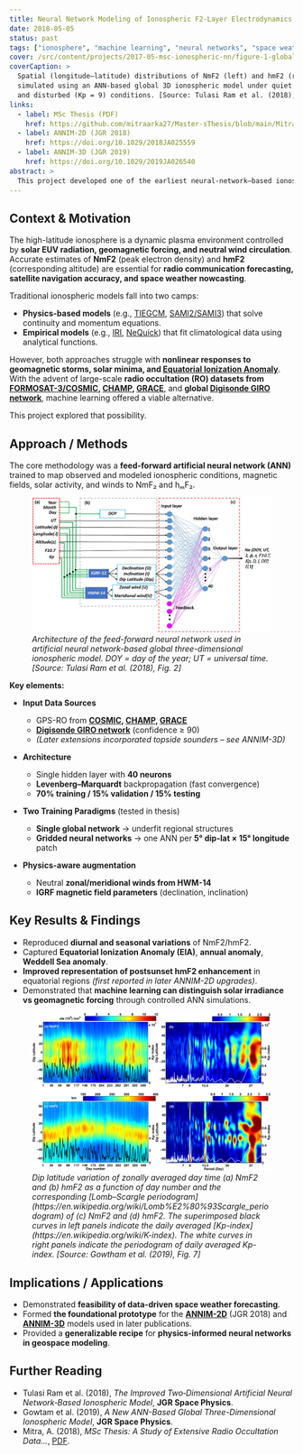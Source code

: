 ```yaml
---
title: Neural Network Modeling of Ionospheric F2-Layer Electrodynamics
date: 2018-05-05
status: past
tags: ["ionosphere", "machine learning", "neural networks", "space weather"]
cover: /src/content/projects/2017-05-msc-ionospheric-nn/figure-1-global.png
coverCaption: >
  Spatial (longitude–latitude) distributions of NmF2 (left) and hmF2 (right)
  simulated using an ANN-based global 3D ionospheric model under quiet (Kp = 2)
  and disturbed (Kp = 9) conditions. [Source: Tulasi Ram et al. (2018), Fig. 10]
links:
  - label: MSc Thesis (PDF)
    href: https://github.com/mitraarka27/Master-sThesis/blob/main/Mitra_MS_Thesis.pdf
  - label: ANNIM-2D (JGR 2018)
    href: https://doi.org/10.1029/2018JA025559
  - label: ANNIM-3D (JGR 2019)
    href: https://doi.org/10.1029/2019JA026540
abstract: >
  This project developed one of the earliest neural-network–based ionospheric models capable of predicting global F2-layer peak density (NmF2) and peak height (hmF2) from long-term satellite and ground-based measurements. The work demonstrated that machine-learning approaches can replicate large-scale ionospheric electrodynamics traditionally captured only by empirical or physics-based models.
---
```


## Context & Motivation

The high-latitude ionosphere is a dynamic plasma environment controlled by **solar EUV radiation, geomagnetic forcing, and neutral wind circulation**. Accurate estimates of **NmF2** (peak electron density) and **hmF2** (corresponding altitude) are essential for **radio communication forecasting, satellite navigation accuracy, and space weather nowcasting**.

Traditional ionospheric models fall into two camps:

- **Physics-based models** (e.g., [TIEGCM](https://doi.org/10.1029/93RS01510), [SAMI2/SAMI3](https://ccmc.gsfc.nasa.gov/models/modelinfo.php?model=SAMI3)) that solve continuity and momentum equations.
- **Empirical models** (e.g., [IRI](https://doi.org/10.1029/95RS01548), [NeQuick](https://www.itu.int/en/ITU-R/software/Pages/nequick.aspx)) that fit climatological data using analytical functions.

However, both approaches struggle with **nonlinear responses to geomagnetic storms, solar minima, and [Equatorial Ionization Anomaly](https://en.wikipedia.org/wiki/Equatorial_Electrojet)**. With the advent of large-scale **radio occultation (RO) datasets from [FORMOSAT-3/COSMIC](https://cdaac-www.cosmic.ucar.edu/cdaac/), [CHAMP](https://earth.esa.int/eogateway/missions/champ), [GRACE](https://www.nasa.gov/missions/gravity-recovery-and-climate-experiment-grace/)**, and **global [Digisonde GIRO network](https://giro.uml.edu/)**, machine learning offered a viable alternative.

This project explored that possibility.

## Approach / Methods

The core methodology was a **feed-forward artificial neural network (ANN)** trained to map observed and modeled ionospheric conditions, magnetic fields, solar activity, and winds to NmF₂ and hₘF₂.

<figure class="mt-6">
  <img src="/src/content/projects/2017-05-msc-ionospheric-nn/figure-2-model.png" alt="Neural network architecture" class="rounded-2xl" />
  <figcaption class="text-sm text-zinc-500 mt-2 text-center">
    <em>Architecture of the feed-forward neural network used in artificial neural network-based global three-dimensional ionospheric model. DOY = day of the year; UT = universal time. [Source: Tulasi Ram et al. (2018), Fig. 2]</em>
  </figcaption>
</figure>

**Key elements:**

- **Input Data Sources**
  - GPS-RO from **[COSMIC](https://cdaac-www.cosmic.ucar.edu/cdaac/), [CHAMP](https://earth.esa.int/eogateway/missions/champ), [GRACE](https://www.nasa.gov/missions/gravity-recovery-and-climate-experiment-grace/)**
  - **[Digisonde GIRO network](https://giro.uml.edu/)** (confidence ≥ 90)
  - *(Later extensions incorporated topside sounders – see ANNIM-3D)*

- **Architecture**
  - Single hidden layer with **40 neurons**
  - **Levenberg–Marquardt** backpropagation (fast convergence)
  - **70% training / 15% validation / 15% testing**

- **Two Training Paradigms** (tested in thesis)
  - **Single global network** → underfit regional structures
  - **Gridded neural networks** → one ANN per **5° dip-lat × 15° longitude** patch

- **Physics-aware augmentation**
  - Neutral **zonal/meridional winds from HWM-14**
  - **IGRF magnetic field parameters** (declination, inclination)

## Key Results & Findings

- Reproduced **diurnal and seasonal variations** of NmF2/hmF2.  
- Captured **Equatorial Ionization Anomaly (EIA)**, **annual anomaly**, **Weddell Sea anomaly**.  
- **Improved representation of postsunset hmF2 enhancement** in equatorial regions *(first reported in later ANNIM-2D upgrades)*.  
- Demonstrated that **machine learning can distinguish solar irradiance vs geomagnetic forcing** through controlled ANN simulations.

<figure class="mt-6">
  <img src="/src/content/projects/2017-05-msc-ionospheric-nn/figure-3-enhancement.png" alt="Dip latitude variation and spectral analysis" class="rounded-2xl" />
  <figcaption class="text-sm text-zinc-500 mt-2 text-center">
    <em>Dip latitude variation of zonally averaged day time (a) NmF2 and (b) hmF2 as a function of day number and the corresponding [Lomb–Scargle periodogram](https://en.wikipedia.org/wiki/Lomb%E2%80%93Scargle_periodogram) of (c) NmF2 and (d) hmF2. The superimposed black curves in left panels indicate the daily averaged [Kp-index](https://en.wikipedia.org/wiki/K-index). The white curves in right panels indicate the periodogram of daily averaged Kp-index. [Source: Gowtham et al. (2019), Fig. 7]</em>
  </figcaption>
</figure>

## Implications / Applications

- Demonstrated **feasibility of data-driven space weather forecasting**.  
- Formed **the foundational prototype** for the **[ANNIM-2D](https://doi.org/10.1029/2018JA025559)** (JGR 2018) and **[ANNIM-3D](https://doi.org/10.1029/2019JA026540)** models used in later publications.  
- Provided a **generalizable recipe** for **physics-informed neural networks in geospace modeling**.

## Further Reading

- Tulasi Ram et al. (2018), *The Improved Two‐Dimensional Artificial Neural Network‐Based Ionospheric Model*, **JGR Space Physics**.  
- Gowtam et al. (2019), *A New ANN-Based Global Three-Dimensional Ionospheric Model*, **JGR Space Physics**.  
- Mitra, A. (2018), *MSc Thesis: A Study of Extensive Radio Occultation Data...*, [PDF](https://github.com/mitraarka27/Master-sThesis/blob/main/Mitra_MS_Thesis.pdf).
